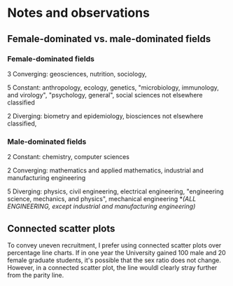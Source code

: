 # Notes and observations

## Female-dominated vs. male-dominated fields

### Female-dominated fields

3 Converging: geosciences, nutrition, sociology, 

5 Constant: anthropology, ecology, genetics, "microbiology, immunology, and virology", "psychology, general", social sciences not elsewhere classified

2 Diverging: biometry and epidemiology, biosciences not elsewhere classified,

### Male-dominated fields

2 Constant: chemistry, computer sciences

2 Converging: mathematics and applied mathematics, industrial and manufacturing engineering

5 Diverging: physics, civil engineering, electrical engineering, "engineering science, mechanics, and physics", mechanical engineering **(ALL ENGINEERING, except industrial and manufacturing engineering)*

## Connected scatter plots

To convey uneven recruitment, I prefer using connected scatter plots over percentage line charts. If in one year the University gained 100 male and 20 female graduate students, it's possible that the sex ratio does not change. However, in a connected scatter plot, the line wouldl clearly stray further from the parity line.
